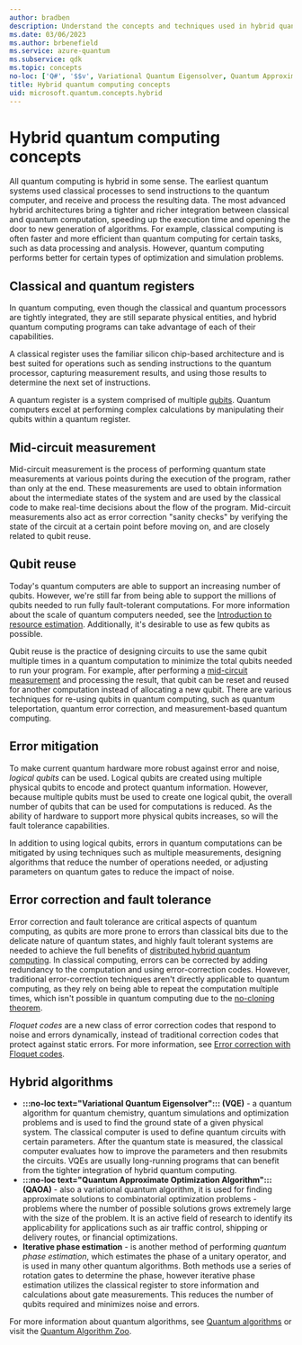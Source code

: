 ```yaml
---
author: bradben
description: Understand the concepts and techniques used in hybrid quantum computing.
ms.date: 03/06/2023
ms.author: brbenefield
ms.service: azure-quantum
ms.subservice: qdk
ms.topic: concepts
no-loc: ['Q#', '$$v', Variational Quantum Eigensolver, Quantum Approximate Optimization Algorithm]
title: Hybrid quantum computing concepts
uid: microsoft.quantum.concepts.hybrid
---
```


# Hybrid quantum computing concepts

All quantum computing is hybrid in some sense. The earliest quantum systems used classical processes to send instructions to the quantum computer, and receive and process the resulting data. The most advanced hybrid architectures bring a tighter and richer integration between classical and quantum computation, speeding up the execution time and opening the door to new generation of algorithms. For example, classical computing is often faster and more efficient than quantum computing for certain tasks, such as data processing and analysis. However, quantum computing performs better for certain types of optimization and simulation problems.

## Classical and quantum registers

In quantum computing, even though the classical and quantum processors are tightly integrated, they are still separate physical entities, and hybrid quantum computing programs can take advantage of each of their capabilities.

A classical register uses the familiar silicon chip-based architecture and is best suited for operations such as sending instructions to the quantum processor, capturing measurement results, and using those results to determine the next set of instructions. 
 
A quantum register is a system comprised of multiple [qubits](xref:microsoft.quantum.glossary-qdk#qubit). Quantum computers excel at performing complex calculations by manipulating their qubits within a quantum register.

## Mid-circuit measurement

Mid-circuit measurement is the process of performing quantum state measurements at various points during the execution of the program, rather than only at the end. These measurements are used to obtain information about the intermediate states of the system and are used by the classical code to make real-time decisions about the flow of the program. Mid-circuit measurements also act as error correction "sanity checks" by verifying the state of the circuit at a certain point before moving on, and are closely related to qubit reuse.  

## Qubit reuse

Today's quantum computers are able to support an increasing number of qubits. However, we're still far from being able to support the millions of qubits needed to run fully fault-tolerant computations. For more information about the scale of quantum computers needed, see the [Introduction to resource estimation](xref:microsoft.quantum.overview.intro-resource-estimator). Additionally, it's desirable to use as few qubits as possible. 

Qubit reuse is the practice of designing circuits to use the same qubit multiple times in a quantum computation to minimize the total qubits needed to run your program. For example, after performing a [mid-circuit measurement](#mid-circuit-measurement) and processing the result, that qubit can be reset and reused for another computation instead of allocating a new qubit. There are various techniques for re-using qubits in quantum computing, such as quantum teleportation, quantum error correction, and measurement-based quantum computing.

## Error mitigation

To make current quantum hardware more robust against error and noise, *logical qubits* can be used. Logical qubits are created using multiple physical qubits to encode and protect quantum information. However, because multiple qubits must be used to create one logical qubit, the overall number of qubits that can be used for computations is reduced. As the ability of hardware to support more physical qubits increases, so will the fault tolerance capabilities. 

In addition to using logical qubits, errors in quantum computations can be mitigated by using techniques such as multiple measurements, designing algorithms that reduce the number of operations needed, or adjusting parameters on quantum gates to reduce the impact of noise.

## Error correction and fault tolerance

Error correction and fault tolerance are critical aspects of quantum computing, as qubits are more prone to errors than classical bits due to the delicate nature of quantum states, and highly fault tolerant systems are needed to achieve the full benefits of [distributed hybrid quantum computing](xref:microsoft.quantum.hybrid.distributed). In classical computing, errors can be corrected by adding redundancy to the computation and using error-correction codes. However, traditional error-correction techniques aren't directly applicable to quantum computing, as they rely on being able to repeat the computation multiple times, which isn't possible in quantum computing due to the [no-cloning theorem](xref:microsoft.quantum.concepts.pauli#the-no-cloning-theorem).

*Floquet codes* are a new class of error correction codes that respond to noise and errors dynamically, instead of traditional correction codes that protect against static errors. For more information, see [Error correction with Floquet codes](https://www.microsoft.com/research/blog/azure-quantum-innovation-efficient-error-correction-of-topological-qubits-with-floquet-codes/).

## Hybrid algorithms

- **:::no-loc text="Variational Quantum Eigensolver"::: (VQE)** - a quantum algorithm for quantum chemistry, quantum simulations and optimization problems and is used to find the ground state of a given physical system. The classical computer is used to define quantum circuits with certain parameters. After the quantum state is measured, the classical computer evaluates how to improve the parameters and then resubmits the circuits. VQEs are usually long-running programs that can benefit from the tighter integration of hybrid quantum computing. 
- **:::no-loc text="Quantum Approximate Optimization Algorithm"::: (QAOA)** - also a variational quantum algorithm, it is used for finding approximate solutions to combinatorial optimization problems - problems where the number of possible solutions grows extremely large with the size of the problem. It is an active field of research to identify its applicability for applications such as air traffic control, shipping or delivery routes, or financial optimizations.
- **Iterative phase estimation** - is another method of performing *quantum phase estimation*, which estimates the phase of a unitary operator, and is used in many other quantum algorithms. Both methods use a series of rotation gates to determine the phase, however iterative phase estimation utilizes the classical register to store information and calculations about gate measurements. This reduces the number of qubits required and minimizes noise and errors. 

For more information about quantum algorithms, see [Quantum algorithms](xref:microsoft.quantum.libraries.overview.standard.algorithms) or visit the [Quantum Algorithm Zoo](https://quantumalgorithmzoo.org/).